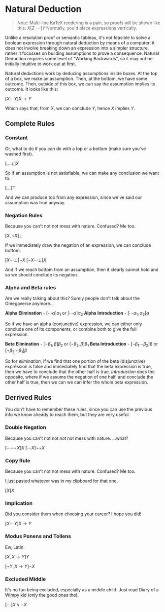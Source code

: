 # Natural Deduction

> Note: Multi-line KaTeX rendering is a pain, so proofs will be shown like this:
> $X [ Z \cdot \cdot \cdot ] Y$
> Normally, you'd place expressions vertically.

Unlike a resolution proof or semantic tableau, it's not feasible to solve a boolean expression through natural deduction by means of a computer: it does not involve breaking down an expression into a simpler structure, rather it focusses on building assumptions to prove a consequence. Natural Deduction requires some level of "Working Backwards", so it may not be initially intuitive to work out at first.

Natural deductions work by deducing assumptions inside boxes. At the top of a box, we make an assumption. Then, at the bottom, we have some outcome. Then, outside of this box, we can say the assumption implies its outcome. It looks like this:

$[X \dotsb Y] X \rightarrow Y$

Which says that, from $X$, we can conclude $Y$, hence $X$ implies $Y$.

## Complete Rules

### Constant

Or, what to do if you can do with a top or a bottom (make sure you've washed first).

$[... \bot] X$

So if an assumption is not satisfiable, we can make any conclusion we want to.

$[...] \top$

And we can produce top from any expression, since we've said our assumption was true anyway.

### Negation Rules

Because you can't not not mess with nature. Confused? Me too.

$[X, ¬X] \bot$

If we immediately draw the negation of an expression, we can conclude bottom.

$[X \dotsb \bot] ¬X$
$[¬X \dotsb \bot] X$

And if we reach bottom from an assumption, then it clearly cannot hold and so we should conclude its negation.

### Alpha and Beta rules

Are we really talking about this? Surely people don't talk about the Omegaverse anymore...

**Alpha Elimination** - $[\dotsb \alpha] \alpha_1$ or $[\dotsb \alpha] \alpha_2$
**Alpha Introduction** - $[\dotsb \alpha_1, \alpha_2] \alpha$

So if we have an alpha (conjunctive) expression, we can either only conclude one of its components, or combine both to give the full expression.

**Beta Elimination** - $[¬\beta_1, \beta] \beta_2$ or $[¬\beta_2, \beta] \beta_1$
**Beta Introduction** - $[¬\beta_1 \dotsb \beta_2] \beta$ or $[¬\beta_2 \dotsb \beta_1] \beta$

So for *elimination*, if we find that one portion of the beta (disjunctive) expression is false and immediately find that the beta expression is true, then we have to conclude that the other half is true. *Introduction* does the opposite, where if we assume the negation of one half, and conclude the other half is true, then we can we can infer the whole beta expression.

## Derrived Rules

You don't have to remember these rules, since you can use the previous info we know already to reach them, but they are very useful.

### Double Negation

Because you can't not not not not mess with nature. ...what?

$[\dotsb ¬¬X] X$
$[\dotsb X] ¬¬X$

### Copy Rule

Because you can't not not mess with nature. Confused? Me too.

I just pasted whatever was in my clipboard for that one.

$[X] X$

### Implication

Did you consider them when choosing your career? I hope you did!

$[X \dotsb Y] X \rightarrow Y$

### Modus Ponens and Tollens

Ew, Latin.

$[X, X \rightarrow Y] Y$

$[¬Y, X \rightarrow Y] ¬X$

### Excluded Middle

It's no fun being excluded, especially as a middle child. Just read Diary of a Wimpy kid (only the good ones tho).

$[\dotsb] X \vee ¬X$